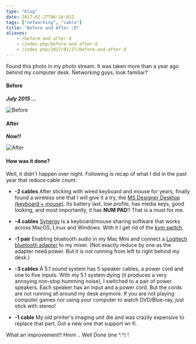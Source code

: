 ```yaml
---
type: "blog"
date: 2017-02-27T06:16:01Z
tags: ["networking", "cable"]
title: "Before and After :D"
aliases:
    - /before-and-after-d
    - /index.php/before-and-after-d
    - /index.php/2017/02/27/before-and-after-d
---
```


Found this photo in my photo stream. It was taken more than a year ago behind my computer desk. Networking guys, look familiar?
<!--more-->
#### Before

***July 2015 ...***

![Before](https://c1.staticflickr.com/1/724/32717385575_10910dd8a5_z.jpg)

#### After

***Now!!***

![After](https://c1.staticflickr.com/3/2813/33010069641_af7c0ece10_z.jpg)

#### How was it done?

Well, it didn't happen over night. Following is recap of what I did in the past year that reduce cable count:

- **-2 cables** After sticking with wired keyboard and mouse for years, finally found a wireless one that I will give it a try, the [MS Designer Desktop (keyboard + mouse)](https://www.microsoft.com/accessories/en-us/products/keyboards/designer-bluetooth-desktop/7n9-00001). Its battery last, low profile, has media keys, good looking, and most importantly, it has **NUM PAD**!! That is a must for me.

- **-4 cables** [Synergy](https://symless.com/synergy/) is a keyboard/mouse sharing software that works across MacOS, Linux and Windows. With it I get rid of the [kvm switch](https://en.wikipedia.org/wiki/KVM_switch).

- **-1 pair** Enabling bluetooth audio in my Mac Mini and connect a [Logitech bluetooth adapter](http://www.logitech.com/en-us/product/bluetooth-audio-adapter) to my mixer. (Not exactly reduce by one as the adapter need power. But it is not running from left to right behind my desk.)

- **-3 cables** A 5.1 sound system has 5 speaker cables, a power cord and one to five inputs. With my 5.1 system dying (it produces a very annoying non-stop humming noise), I switched to a pair of power speakers. Each speaker has an input and a power cord. But the cords are not running all around my desk anymore. If you are not playing computer games nor using your computer to watch DVD/Blue-ray, just stick with stereo!

- **-1 cable** My old printer's imaging unit die and was crazily expensive to replace that part. Got a new one that support wi-fi.

What an improvement!! Hmm .. Well Done (me ^.^) !
